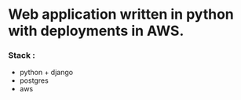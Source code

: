 # Web application written in python with deployments in AWS.

### Stack : 
- python + django
- postgres
- aws